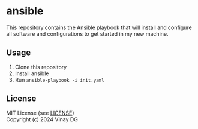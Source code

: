 # ansible

This repository contains the Ansible playbook that will install and configure all software and configurations to get started in my new machine.

## Usage

1. Clone this repository
2. Install ansible
3. Run `ansible-playbook -i init.yaml`

## License

MIT License (see [LICENSE](LICENSE))  
Copyright (c) 2024 Vinay DG
